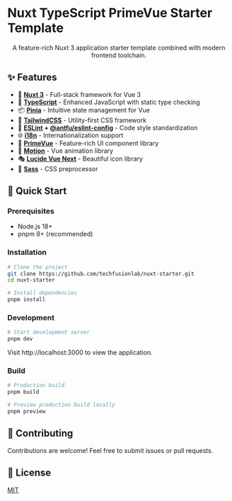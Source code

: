 # Nuxt TypeScript PrimeVue Starter Template

<p align="center">
  A feature-rich Nuxt 3 application starter template combined with modern frontend toolchain.
</p>

## ✨ Features

- 🚀 **[Nuxt 3](https://nuxt.com/)** - Full-stack framework for Vue 3
- 🔧 **[TypeScript](https://www.typescriptlang.org/)** - Enhanced JavaScript with static type checking
- 📦 **[Pinia](https://pinia.vuejs.org/)** - Intuitive state management for Vue
- 🎨 **[TailwindCSS](https://tailwindcss.com/)** - Utility-first CSS framework
- 📝 **[ESLint](https://eslint.org/) + [@antfu/eslint-config](https://github.com/antfu/eslint-config)** - Code style standardization
- 🌐 **[i18n](https://i18n.nuxtjs.org/)** - Internationalization support
- 🧩 **[PrimeVue](https://primevue.org/)** - Feature-rich UI component library
- 💫 **[Motion](https://motion.vueuse.org/)** - Vue animation library
- 🎭 **[Lucide Vue Next](https://lucide.dev/)** - Beautiful icon library
- 🎯 **[Sass](https://sass-lang.com/)** - CSS preprocessor

## 🚀 Quick Start

### Prerequisites

- Node.js 18+
- pnpm 8+ (recommended)

### Installation

```bash
# Clone the project
git clone https://github.com/techfusionlab/nuxt-starter.git
cd nuxt-starter

# Install dependencies
pnpm install
```

### Development

```bash
# Start development server
pnpm dev
```

Visit http://localhost:3000 to view the application.

### Build

```bash
# Production build
pnpm build

# Preview production build locally
pnpm preview
```

## 🤝 Contributing

Contributions are welcome! Feel free to submit issues or pull requests.

## 📄 License

[MIT](LICENSE)

